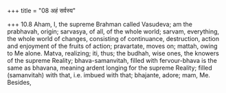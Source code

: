 +++
title = "08 अहं सर्वस्य"

+++
10.8 Aham, I, the supreme Brahman called Vasudeva; am the prabhavah,
origin; sarvasya, of all, of the whole world; sarvam, everything, the
whole world of changes, consisting of continuance, destruction, action
and enjoyment of the fruits of action; pravartate, moves on; mattah,
owing to Me alone. Matva, realizing; iti, thus; the budhah, wise ones,
the knowers of the supreme Reality; bhava-samanvitah, filled with
fervour-bhava is the same as bhavana, meaning ardent longing for the
supreme Reality; filled (samanvitah) with that, i.e. imbued with that;
bhajante, adore; mam, Me. Besides,

